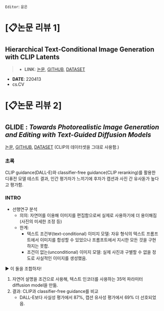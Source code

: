 `Editor`: `윤은`

# **[📋논문 리뷰 1]** 
## Hierarchical Text-Conditional Image Generation with CLIP Latents
> - **LINK**: [논문](https://arxiv.org/pdf/2204.06125), [GITHUB](https://github.com/openai/glide-text2im), [DATASET](https://github.com/openai/clip)
- **DATE**: 220413
- cs.CV

# **[📋논문 리뷰 2]** 
## GLIDE : _Towards Photorealistic Image Generation and Editing with Text-Guided Diffusion Models_

[논문](https://arxiv.org/pdf/2112.10741), [GITHUB](https://github.com/openai/glide-text2im), [DATASET](https://github.com/openai/clip) (CLIP의 데이터셋을 그대로 사용함.)

### 초록
CLIP guidance(DALL-E)와 classifier-free guidance(CLIP reranking)를 활용한 디퓨전 모델 테스트 결과, 인간 평가자가 느끼기에 후자가 캡션과 사진 간 유사돋가 높다고 평가함.

### INTRO
- 선행연구 분석
  - 의의: 자연어를 이용해 이미지를 편집함으로써 실제로 사용하기에 더 용이해짐 (사진의 미세한 조정 등)
  - 한계: 
    - 텍스트 조건부(text-conditional) 이미지 모델: 자유 형식의 텍스트 프롬프트에서 이미지를 합성할 수 있었으나 프롬프트에서 지시한 모든 것을 구현하지는 못합.
    - 조건이 없는(unconditional) 이미지 모델: 실제 사진과 구별할 수 없을 정도로 사실적인 이미지를 생성했음.
    
▶️ 이 둘을 조합하자!
  1. 자연어 설명을 조건으로 사용해, 텍스트 인코더를 사용하는 35억 파라미터 diffusion model을 만듦.
  2. 결과: CLIP과 classifier-free guidance를 비교
     - DALL-E보다 사실성 평가에서 87%, 캡션 유사성 평가에서 69% 더 선호되었음.
